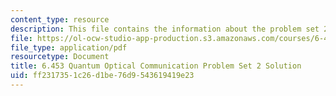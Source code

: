 ```yaml
---
content_type: resource
description: This file contains the information about the problem set 2 solution.
file: https://ol-ocw-studio-app-production.s3.amazonaws.com/courses/6-453-quantum-optical-communication-fall-2016/ff2317351c26d1be76d9543619419e23_MIT6_453F16_ps2_sol.pdf
file_type: application/pdf
resourcetype: Document
title: 6.453 Quantum Optical Communication Problem Set 2 Solution
uid: ff231735-1c26-d1be-76d9-543619419e23
---
```

